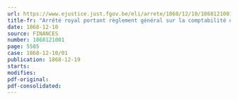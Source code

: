 ```yaml
---
url: https://www.ejustice.just.fgov.be/eli/arrete/1868/12/10/1868121001/justel
title-fr: "Arrêté royal portant règlement général sur la comptabilité de l'Etat"
date: 1868-12-10
source: FINANCES
number: 1868121001
page: 5585
case: 1868-12-10/01
publication: 1868-12-19
starts:
modifies:
pdf-original:
pdf-consolidated:
---
```


